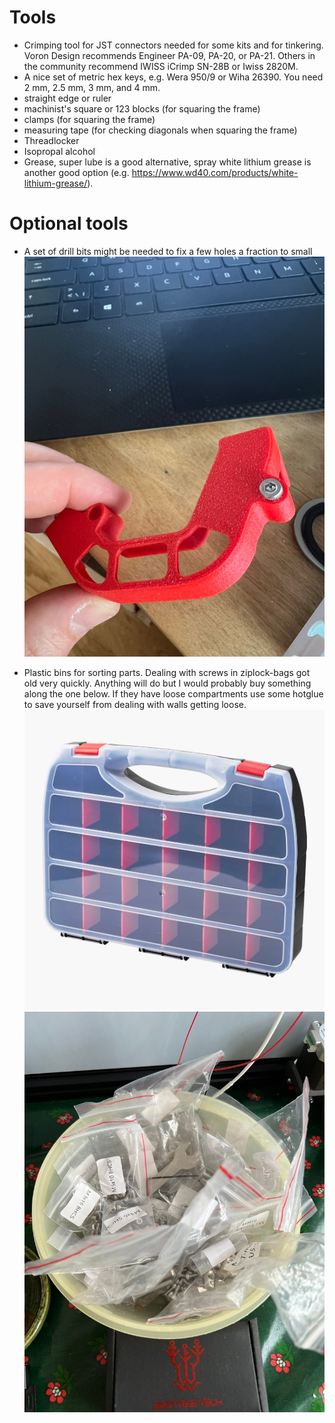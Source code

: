 # Tools

* Crimping tool for JST connectors needed for some kits and for tinkering. Voron Design recommends Engineer
PA-09, PA-20, or PA-21.  Others in the community recommend IWISS iCrimp
SN-28B or Iwiss 2820M.
* A nice set of metric hex keys, e.g. Wera 950/9 or Wiha 26390.  You need 2 mm, 2.5 mm, 3 mm, and 4 mm.
* straight edge or ruler
* machinist's square or 123 blocks (for squaring the frame)
* clamps (for squaring the frame)
* measuring tape (for checking diagonals when squaring the frame)
* Threadlocker
* Isopropal alcohol
* Grease, super lube is a good alternative, spray white lithium grease is another good option (e.g. <https://www.wd40.com/products/white-lithium-grease/>).


# Optional tools

* A set of drill bits might be needed to fix a few holes a fraction to small
  ![](/images/tolarance_too_small.jpeg)

* Plastic bins for sorting parts. Dealing with screws in ziplock-bags got
old very quickly. Anything will do but I would probably buy something
along the one below. If they have loose compartments use some hotglue
to save yourself from dealing with walls getting loose.
![](/images/sortment_box.jpg)
![](/images/screws_in_bags.jpeg)
